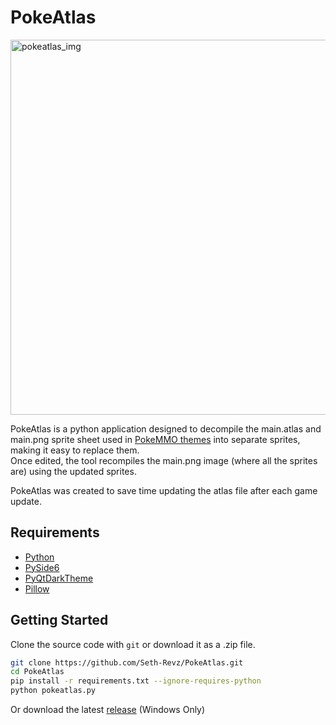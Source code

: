 PokeAtlas
==========  

<img alt='pokeatlas_img' width=600 src='https://github.com/Seth-Revz/PokeAtlas/blob/main/.github/pokeatlas.png'>  

PokeAtlas is a python application designed to decompile the main.atlas and main.png sprite sheet used in [PokeMMO themes](https://forums.pokemmo.com/index.php?/forum/33-client-customization/) into separate sprites, making it easy to replace them.  
Once edited, the tool recompiles the main.png image (where all the sprites are) using the updated sprites.  

PokeAtlas was created to save time updating the atlas file after each game update. 

## Requirements  

- [Python](https://www.python.org/downloads/)  
- [PySide6](https://pypi.org/project/PySide6/)  
- [PyQtDarkTheme](https://pypi.org/project/pyqtdarktheme/)  
- [Pillow](https://pypi.org/project/pillow/)  

## Getting Started  

Clone the source code with `git` or download it as a .zip file.  

```bash
git clone https://github.com/Seth-Revz/PokeAtlas.git
cd PokeAtlas
pip install -r requirements.txt --ignore-requires-python
python pokeatlas.py
```

Or download the latest [release](https://github.com/Seth-Revz/PokeAtlas/releases/latest) (Windows Only)
